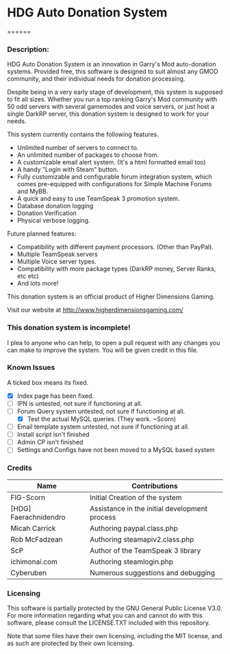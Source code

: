 # HDG Auto Donation System
======

### Description:
HDG Auto Donation System is an innovation in Garry's Mod auto-donation systems. Provided free, this software is designed to suit almost any GMOD community, and their individual needs for donation processing.

Despite being in a very early stage of development, this system is supposed to fit all sizes. Whether you run a top ranking Garry's Mod community with 50 odd servers with several gamemodes and voice servers, or just host a single DarkRP server, this donation system is designed to work for your needs.

This system currently contains the following features.

* Unlimited number of servers to connect to.
* An unlimited number of packages to choose from.
* A customizable email alert system. (It's a html formatted email too)
* A handy "Login with Steam" button.
* Fully customizable and configurable forum integration system, which comes pre-equipped with configurations for Simple Machine Forums and MyBB.
* A quick and easy to use TeamSpeak 3 promotion system.
* Database donation logging
* Donation Verification
* Physical verbose logging.

Future planned features:

* Compatibility with different payment processors. (Other than PayPal).
* Multiple TeamSpeak servers
* Multiple Voice server types.
* Compatibility with more package types (DarkRP money, Server Ranks, etc etc)
* And lots more!

This donation system is an official product of Higher Dimensions Gaming.

Visit our website at http://www.higherdimensionsgaming.com/

### This donation system is incomplete!
I plea to anyone who can help, to open a pull request with any changes you can make to improve the system.
You will be given credit in this file.

### Known Issues
A ticked box means its fixed.
- [x] Index page has been fixed.
- [ ] IPN is untested, not sure if functioning at all.
- [ ] Forum Query system untested, not sure if functioning at all.
  - [x] Test the actual MySQL queries. (They work. ~Scorn)
- [ ] Email template system untested, not sure if functioning at all.
- [ ] Install script isn't finished
- [ ] Admin CP isn't finished
- [ ] Settings and Configs have not been moved to a MySQL based system

### Credits

| Name | Contributions |
| ---------- | ---------- |
| FIG-Scorn | Initial Creation of the system |
| [HDG] Faerachnidendro | Assistance in the initial development process |
| Micah Carrick | Authoring paypal.class.php |
| Rob McFadzean | Authoring steamapiv2.class.php |
| ScP | Author of the TeamSpeak 3 library |
| ichimonai.com | Authoring steamlogin.php |
| Cyberuben | Numerous suggestions and debugging |

### Licensing

This software is partially protected by the GNU General Public License V3.0.
For more information regarding what you can and cannot do with this software, please consult the LICENSE.TXT included with this repository.

Note that some files have their own licensing, including the MIT license, and as such are protected by their own licensing.
